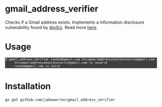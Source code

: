 # gmail_address_verifier
Checks if a Gmail address exists. Implements a information disclosure vulnerability found by [@x0rz](https://twitter.com/x0rz). Read more [here](https://blog.0day.rocks/abusing-gmail-to-get-previously-unlisted-e-mail-addresses-41544b62b2).

# Usage

![screenshot](usage.png)

# Installation

```go get github.com/jakewarren/gmail_address_verifier```
